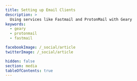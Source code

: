 ```yaml
---
title: Setting up Email Clients
description: >
  Using services like Fastmail and ProtonMail with Geary
keywords:
  - geary
  - protonmail
  - fastmail

facebookImage: /_social/article
twitterImage: /_social/article

hidden: false
section: media
tableOfContents: true
---
```


